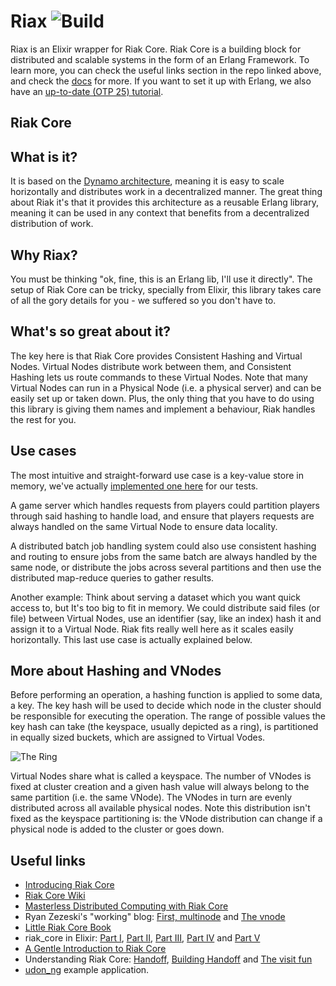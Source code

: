 # Riax ![Build](https://github.com/lambdaclass/elixir_riak_core/actions/workflows/github-actions.yml/badge.svg)

Riax is an Elixir wrapper for Riak Core. 
Riak Core is a building block for distributed and scalable systems
in the form of an Erlang Framework.
To learn more, you can check the useful links section in the repo linked above, and check the 
[docs](https://lambdaclass.github.io/elixir_riak_core/readme.html) for more.
If you want to set it up with Erlang, we also have an [up-to-date (OTP 25)
tutorial](https://github.com/lambdaclass/riak_core_tutorial). 
## Riak Core

## What is it?
It is based on the [Dynamo architecture](https://www.allthingsdistributed.com/files/amazon-dynamo-sosp2007.pdf),
meaning it is easy to scale horizontally and distributes work in a decentralized
manner. The great thing about Riak it's that it provides this architecture as a
reusable Erlang library, meaning it can be used in any context
that benefits from a decentralized distribution of work.

## Why Riax? 
You must be thinking "ok, fine, this is an Erlang lib, I'll use it directly".
The setup of Riak Core can be tricky, specially from Elixir, this library
takes care of all the gory details for you - we suffered so you don't have to.

## What's so great about it?
The key here is that Riak Core provides Consistent Hashing and Virtual Nodes.
Virtual Nodes distribute work between them, and Consistent Hashing lets us
route commands to these Virtual Nodes. Note that many Virtual Nodes can run in
a Physical Node (i.e. a physical server) and can be easily set up or taken down.
Plus, the only thing that you have to do using this library is giving them names
and implement a behaviour, Riak handles the rest for you.

## Use cases
The most intuitive and straight-forward use case is a key-value store in memory,
we've actually [implemented one here](https://github.com/lambdaclass/elixir_riak_core/blob/main/test/key_value/riax_kv.ex) for our tests.

A game server which handles requests from players could partition
players through said hashing to handle load, and ensure that players requests
are always handled on the same Virtual Node to ensure data locality. 

A distributed batch job handling system could also use consistent hashing and
routing to ensure jobs from the same batch are always handled by the same node,
or distribute the jobs across several partitions and then use the distributed
map-reduce queries to gather results.

Another example: Think about serving a dataset which you want quick 
access to, but It's too big to fit in memory. We could distribute said
files (or file) between Virtual Nodes, use an identifier (say, like an index)
hash it and assign it to a Virtual Node. Riak fits really well here as it
scales easily horizontally.
This last use case is actually explained below.

## More about Hashing and VNodes
Before performing an operation, a hashing function is applied to some data, a
key. The key hash will be used to decide which node in the cluster should be
responsible for executing the operation. The range of possible values the key
hash can take (the keyspace, usually depicted as a ring), is partitioned in
equally sized buckets, which are assigned to Virtual Vodes.

![The Ring](https://raw.githubusercontent.com/lambdaclass/riak_core_tutorial/master/ring.png)

Virtual Nodes share what is called a keyspace.
The number of VNodes is fixed at cluster creation and a given hash value will
always belong to the same partition (i.e. the same VNode). The VNodes in turn
are evenly distributed across all available physical nodes. Note this
distribution isn't fixed as the keyspace partitioning is: the VNode distribution
can change if a physical node is added to the cluster or goes down.

## Useful links
* [Introducing Riak Core](http://basho.com/posts/business/introducing-riak-core/)
* [Riak Core Wiki](https://github.com/basho/riak_core/wiki)
* [Masterless Distributed Computing with Riak Core](http://www.erlang-factory.com/upload/presentations/294/MasterlessDistributedComputingwithRiakCore-RKlophaus.pdf)
* Ryan Zezeski's "working" blog:
  [First, multinode](https://github.com/rzezeski/try-try-try/tree/master/2011/riak-core-first-multinode) and
  [The vnode](https://github.com/rzezeski/try-try-try/tree/master/2011/riak-core-the-vnode)
* [Little Riak Core Book](https://marianoguerra.github.io/little-riak-core-book/)
* riak_core in Elixir:
  [Part I](https://medium.com/@GPad/create-a-riak-core-application-in-elixir-part-1-41354c1f26c3),
  [Part II](https://medium.com/@GPad/create-a-riak-core-application-in-elixir-part-2-88bdec73f368),
  [Part III](https://medium.com/@GPad/create-a-riak-core-application-in-elixir-part-3-8bac36632be0),
  [Part IV](https://medium.com/@GPad/create-a-riak-core-application-in-elixir-part-4-728512ece224) and
  [Part V](https://medium.com/@GPad/create-a-riak-core-application-in-elixir-part-5-86cd9d2c6b92)
* [A Gentle Introduction to Riak Core](http://efcasado.github.io/riak-core_intro)
* Understanding Riak Core:
  [Handoff](http://basho.com/posts/technical/understanding-riak_core-handoff/),
  [Building Handoff](http://basho.com/posts/technical/understanding-riak_core-building-handoff/)
  and
  [The visit fun](http://basho.com/posts/technical/understanding-riak_core-visitfun/)
* [udon_ng](https://github.com/mrallen1/udon_ng) example application.
